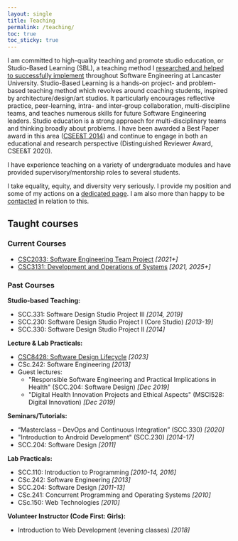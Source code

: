 ```yaml
---
layout: single
title: Teaching
permalink: /teaching/
toc: true
toc_sticky: true
---
```


<!-- markdownlint-disable MD033 -->

I am committed to high-quality teaching and promote studio education, or Studio-Based Learning (SBL), a teaching method I [researched and helped to successfully implement](http://www.research.lancs.ac.uk/portal/en/publications/studios-in-software-engineering-education(a6a4d34e-cb6e-4eba-b558-03a8a10d2831).html) throughout Software Engineering at Lancaster University. Studio-Based Learning is a hands-on project- and problem-based teaching method which revolves around coaching students, inspired by architecture/design/art studios. It particularly encourages reflective practice, peer-learning, intra- and inter-group collaboration, multi-discipline teams, and teaches numerous skills for future Software Engineering leaders. Studio education is a strong approach for multi-disciplinary teams and thinking broadly about problems. I have been awarded a Best Paper award in this area ([CSEE&T 2014](https://conferences.computer.org/cseet/)) and continue to engage in both an educational and research perspective (Distinguished Reviewer Award, CSEE&T 2020).

I have experience teaching on a variety of undergraduate modules and have provided supervisory/mentorship roles to several students.

I take equality, equity, and diversity very seriously. I provide my position and some of my actions on a [dedicated page](../equality.md). I am also more than happy to be [contacted](../index.md#contact-me) in relation to this.

## <i class="fas fa-chalkboard-teacher fa-fw headingIcon" aria-hidden="true"></i>Taught courses

### Current Courses

- [CSC2033: Software Engineering Team Project](https://www.ncl.ac.uk/module-catalogue/module.php?code=CSC2033) _[2021+]_
- [CSC3131: Development and Operations of Systems](https://www.ncl.ac.uk/module-catalogue/module.php?code=CSC3131) _[2021, 2025+]_

### Past Courses

**Studio-based Teaching:**

- SCC.331: Software Design Studio Project III _[2014, 2019]_
- SCC.230: Software Design Studio Project I (Core Studio) _[2013-19]_
- SCC.330: Software Design Studio Project II _[2014]_

**Lecture & Lab Practicals:**

- [CSC8428: Software Design Lifecycle](https://www.ncl.ac.uk/module-catalogue/module.php?code=CSC8428) _[2023]_
- CSc.242: Software Engineering _[2013]_
- Guest lectures:
  - "Responsible Software Engineering and Practical Implications in Health" (SCC.204: Software Design) _[Dec 2019]_
  - "Digital Health Innovation Projects and Ethical Aspects" (MSCI528: Digital Innovation) _[Dec 2019]_

**Seminars/Tutorials:**

- “Masterclass – DevOps and Continuous Integration” (SCC.330) _[2020]_
- "Introduction to Android Development" (SCC.230) _[2014-17]_
- SCC.204: Software Design _[2011]_

**Lab Practicals:**

- SCC.110: Introduction to Programming _[2010-14, 2016]_
- CSc.242: Software Engineering _[2013]_
- SCC.204: Software Design _[2011-13]_
- CSc.241: Concurrent Programming and Operating Systems _[2010]_
- CSc.150: Web Technologies _[2010]_

**Volunteer Instructor (Code First: Girls):**

- Introduction to Web Development (evening classes) _[2018]_
